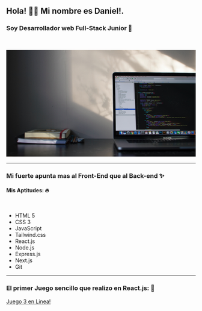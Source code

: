 ## Hola! 👋🏽 Mi nombre es Daniel!.
### Soy Desarrollador web Full-Stack Junior 🎈
<br>

![Developer Image](img/emile-perron-xrVDYZRGdw4-unsplash.jpg)


<hr>

### Mi fuerte apunta mas al Front-End que al Back-end ✨
#### Mis Aptitudes: 🔥
<br>

- HTML 5
- CSS 3
- JavaScript
- Tailwind.css
- React.js
- Node.js
- Express.js
- Next.js
- Git

<hr>

### El primer Juego sencillo que realizo en React.js: 💙

[Juego 3 en Linea!](https://juego-tres-en-linea.vercel.app/)


